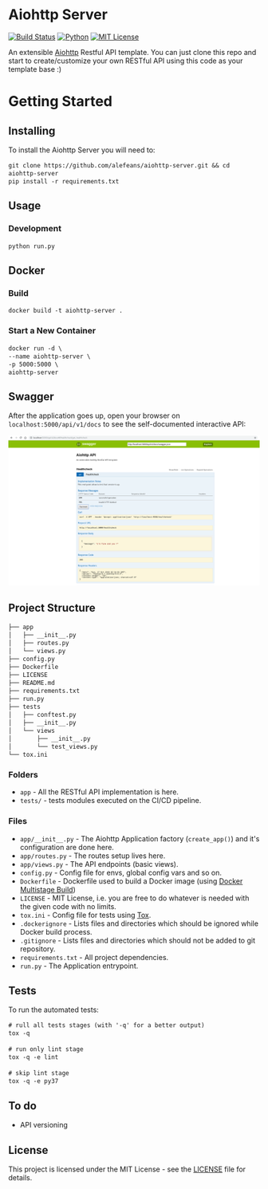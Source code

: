 # Aiohttp Server
[![Build Status](https://travis-ci.org/alefeans/aiohttp-server.svg?branch=master)](https://travis-ci.org/alefeans/aiohttp-server) [![Python](https://img.shields.io/badge/python-3.7-blue.svg)]() [![MIT License](https://img.shields.io/badge/license-MIT-007EC7.svg?style=flat)](/LICENSE)

An extensible [Aiohttp](https://docs.aiohttp.org/en/stable/) Restful API template. You can just clone this repo and start to create/customize your own RESTful API using this code as your template base :)

# Getting Started

## Installing

To install the Aiohttp Server you will need to:

```
git clone https://github.com/alefeans/aiohttp-server.git && cd aiohttp-server
pip install -r requirements.txt
```

## Usage

### Development

```
python run.py
```

## Docker


### Build

```
docker build -t aiohttp-server .
```

### Start a New Container

```
docker run -d \
--name aiohttp-server \
-p 5000:5000 \
aiohttp-server
```

## Swagger

After the application goes up, open your browser on `localhost:5000/api/v1/docs` to see the self-documented interactive API:

![](/imgs/swagger.png)


## Project Structure

```.
├── app
│   ├── __init__.py
│   ├── routes.py
│   └── views.py
├── config.py
├── Dockerfile
├── LICENSE
├── README.md
├── requirements.txt
├── run.py
├── tests
│   ├── conftest.py
│   ├── __init__.py
│   └── views
│       ├── __init__.py
│       └── test_views.py
└── tox.ini

```

### Folders

* `app` - All the RESTful API implementation is here.
* `tests/` - tests modules executed on the CI/CD pipeline.

### Files

* `app/__init__.py` - The Aiohttp Application factory (`create_app()`) and it's configuration are done here.
* `app/routes.py` - The routes setup lives here.
* `app/views.py` - The API endpoints (basic views).
* `config.py` - Config file for envs, global config vars and so on.
* `Dockerfile` - Dockerfile used to build a Docker image (using [Docker Multistage Build](https://docs.docker.com/develop/develop-images/multistage-build/))
* `LICENSE` - MIT License, i.e. you are free to do whatever is needed with the given code with no limits.
* `tox.ini` - Config file for tests using [Tox](https://tox.readthedocs.io/en/latest/index.html).
* `.dockerignore` - Lists files and directories which should be ignored while Docker build process.
* `.gitignore` - Lists files and directories which should not be added to git repository.
* `requirements.txt` - All project dependencies.
* `run.py` - The Application entrypoint.

## Tests

To run the automated tests:

```
# rull all tests stages (with '-q' for a better output)
tox -q

# run only lint stage
tox -q -e lint

# skip lint stage
tox -q -e py37

```

## To do

- API versioning

## License

This project is licensed under the MIT License - see the [LICENSE](LICENSE) file for details.